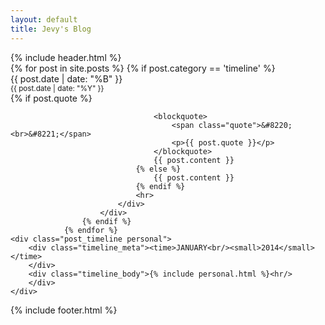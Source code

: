 ```yaml
---
layout: default
title: Jevy's Blog
---
```

<div id="header">
{% include header.html %}
</div>
<div id="timeline">
				{% for post in site.posts %}
					{% if post.category == 'timeline' %}
					    <div class="post__timeline {{ post.tags | join:' ' }}">
					    	<div class="timeline__meta">
								<time datetime="{{ post.date }}">
									{{ post.date | date: "%B" }}<br/><small>{{ post.date | date: "%Y" }}</small>
								</time>	
							</div>
							<div class="timeline__body">
								{% if post.quote %}
									
									<blockquote>
										<span class="quote">&#8220;<br>&#8221;</span>
										<p>{{ post.quote }}</p>
									</blockquote>
									{{ post.content }}
								{% else %}
									{{ post.content }}
								{% endif %}
							    <hr>
							</div>
					    </div>
					{% endif %}
				{% endfor %}
	<div class="post_timeline personal">
		<div class="timeline_meta"><time>JANUARY<br/><small>2014</small></time>
		</div>
		<div class="timeline_body">{% include personal.html %}<hr/>
		</div>
	</div>
		
	
</div>

<div id="footer">
{% include footer.html %}
</div>
